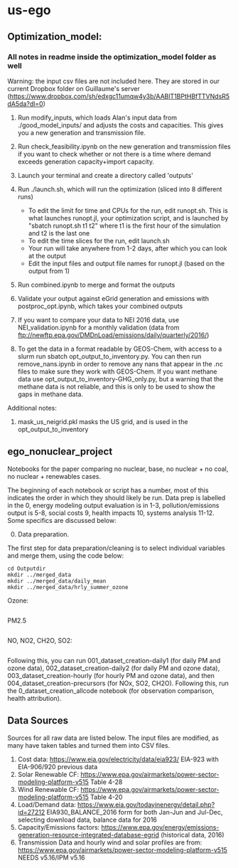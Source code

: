 # us-ego
## Optimization_model:

### All notes in readme inside the optimization_model folder as well 

Warning: the input csv files are not included here. They are stored in our current Dropbox folder on Guillaume's server (https://www.dropbox.com/sh/edxgc11umqw4y3b/AABlT1BPtHBfTTVNdsR5dA5da?dl=0)

1. Run modify_inputs, which loads Alan's input data from ./good_model_inputs/ and adjusts the costs and capacities. This gives you a new generation and transmission file.

2. Run check_feasibility.ipynb on the new generation and transmission files if you want to check whether or not there is a time where demand exceeds generation capacity+import capacity.

3. Launch your terminal and create a directory called 'outputs'

4. Run ./launch.sh, which will run the optimization (sliced into 8 different runs)
    - To edit the limit for time and CPUs for the run, edit runopt.sh. This is what launches runopt.jl, your optimization script, and is launched by "sbatch runopt.sh t1 t2" where t1 is the first hour of the simulation and t2 is the last one
    - To edit the time slices for the run, edit launch.sh
    - Your run will take anywhere from 1-2 days, after which you can look at the output
    - Edit the input files and output file names for runopt.jl (based on the output from 1) 

6. Run combined.ipynb to merge and format the outputs

7. Validate your output against eGrid generation and emissions with postproc_opt.ipynb, which takes your combined outputs

8. If you want to compare your data to NEI 2016 data, use NEI_validation.ipynb for a monthly validation (data from ftp://newftp.epa.gov/DMDnLoad/emissions/daily/quarterly/2016/)

9. To get the data in a format readable by GEOS-Chem, with access to a slurm run sbatch opt_output_to_inventory.py. You can then run remove_nans.ipynb in order to remove any nans that appear in the .nc files to make sure they work with GEOS-Chem. If you want methane data use opt_output_to_inventory-GHG_only.py, but a warning that the methane data is not reliable, and this is only to be used to show the gaps in methane data.



Additional notes:
1. mask_us_neigrid.pkl masks the US grid, and is used in the opt_output_to_inventory


## ego_nonuclear_project

Notebooks for the paper comparing no nuclear, base, no nuclear + no coal, no nuclear + renewables cases.

The beginning of each notebook or script has a number, most of this indicates the order in which they should likely be run. Data prep is labelled in the 0, energy modeling output evaluation is in 1-3, pollution/emissions output is 5-8, social costs 9, health impacts 10, systems analysis 11-12. Some specifics are discussed below:

0) Data preparation. 

The first step for data preparation/cleaning is to select individual variables and merge them, using the code below:

``` module load cdo
cd Outputdir
mkdir ../merged_data
mkdir ../merged_data/daily_mean
mkdir ../merged_data/hrly_summer_ozone
```
Ozone:
```for file in GEOSChem.SpeciesConc.2016*; do cdo -selvar,SpeciesConc_O3 $file O3_$file; done && for month in {01,02,03,04,05,06,07,08,09,10,11,12}; do cdo mergetime O3*2016$month*.nc4 ../merged_data/merged_O3_$month.nc ; done
```
PM2.5
```for file in GEOSChem.AerosolMass.2016*; do cdo -selvar,PM25 $file PM_$file; done && for month in {01,02,03,04,05,06,07,08,09,10,11,12}; do cdo mergetime PM*2016$month*.nc4 ../merged_data/merged_PM_$month.nc ; done
```
NO, NO2, CH2O, SO2:
```for file in GEOSChem.SpeciesConc.2016*; do cdo -selvar,SpeciesConc_CH2O $file CH2O_$file; done && for month in {01,02,03,04,05,06,07,08,09,10,11,12}; do cdo mergetime CH2O*2016$month*.nc4 ../merged_data/merged_CH2O_$month.nc ; done && for file in GEOSChem.SpeciesConc.2016*; do cdo -selvar,SpeciesConc_NO $file NO_$file; done && for month in {01,02,03,04,05,06,07,08,09,10,11,12}; do cdo mergetime NO*2016$month*.nc4 ../merged_data/merged_NO_$month.nc ; done && for file in GEOSChem.SpeciesConc.2016*; do cdo -selvar,SpeciesConc_NO2 $file NO2_$file; done && for month in {01,02,03,04,05,06,07,08,09,10,11,12}; do cdo mergetime NO2*2016$month*.nc4 ../merged_data/merged_NO2_$month.nc ; done && for file in GEOSChem.SpeciesConc.2016*; do cdo -selvar,SpeciesConc_SO2 $file SO2_$file; done && for month in {01,02,03,04,05,06,07,08,09,10,11,12}; do cdo mergetime SO2*2016$month*.nc4 ../merged_data/merged_SO2_$month.nc ; done
```

Following this, you can run 001_dataset_creation-daily1 (for daily PM and ozone data), 002_dataset_creation-daily2 (for daily PM and ozone data), 003_dataset_creation-hourly (for hourly PM and ozone data), and then 004_dataset_creation-precursors (for NOx, SO2, CH2O). Following this, run the 0_dataset_creation_allcode notebook (for observation comparison, health attribution). 


## Data Sources
Sources for all raw data are listed below. The input files are modified, as many have taken tables and turned them into CSV files. 
1. Cost data: https://www.eia.gov/electricity/data/eia923/ EIA-923 with EIA-906/920 previous data 
2. Solar Renewable CF: https://www.epa.gov/airmarkets/power-sector-modeling-platform-v515 Table 4-28 
3. Wind Renewable CF: https://www.epa.gov/airmarkets/power-sector-modeling-platform-v515 Table 4-20
4. Load/Demand data: https://www.eia.gov/todayinenergy/detail.php?id=27212 EIA930_BALANCE_2016 form for both Jan-Jun and Jul-Dec, selecting download data, balance data for 2016
5. Capacity/Emissions factors: https://www.epa.gov/energy/emissions-generation-resource-integrated-database-egrid (historical data, 2016)
6. Transmission Data and hourly wind and solar profiles are from: https://www.epa.gov/airmarkets/power-sector-modeling-platform-v515 NEEDS v5.16/IPM v5.16 
